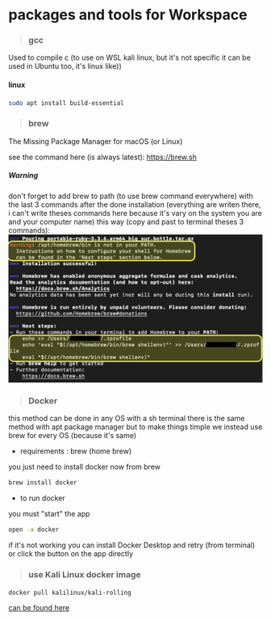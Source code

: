 # packages and tools for Workspace 

> ### gcc 

Used to compile c (to use on WSL kali linux, but it's not specific 
it can be used in Ubuntu too, it's linux like))

#### linux
```sh
sudo apt install build-essential
```

> ### brew

The Missing Package Manager for macOS (or Linux)

see the command here (is always latest):
https://brew.sh

##### Warning
 
don't forget to add brew to path (to use brew command everywhere) with the last 3 commands after the done installation
(everything are writen there, i can't write theses commands here because it's vary on the system you are and your computer name)
this way (copy and past to terminal theses 3 commands):
![add to path example (img load failed)](./brew_add_to_path.png)


> ### Docker

this method can be done in any OS with a sh terminal
there is the same method with apt package manager but to make things
timple we instead use brew for every OS (because it's same)

- requirements : brew (home brew)

you just need to install docker now from brew
```sh
brew install docker
```

- to run docker

you must "start" the app 

```sh
open -a docker
```

if it's not working you can install Docker Desktop
and retry (from terminal) or click the button on the app directly

> ### use Kali Linux docker image

```sh
docker pull kalilinux/kali-rolling
```
[can be found here](https://hub.docker.com/r/kalilinux/kali-rolling)


<!-- end -->

